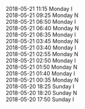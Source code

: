 2018-05-21 11:15 Monday  I  
2018-05-21 09:25 Monday  N  
2018-05-21 06:50 Monday  I  
2018-05-21 06:40 Monday  N  
2018-05-21 06:35 Monday  I  
2018-05-21 03:45 Monday  N  
2018-05-21 03:40 Monday  I  
2018-05-21 02:55 Monday  N  
2018-05-21 02:50 Monday  I  
2018-05-21 01:50 Monday  N  
2018-05-21 01:40 Monday  I  
2018-05-21 00:35 Monday  N  
2018-05-20 18:25 Sunday  I  
2018-05-20 18:20 Sunday  N  
2018-05-20 17:50 Sunday  I  
